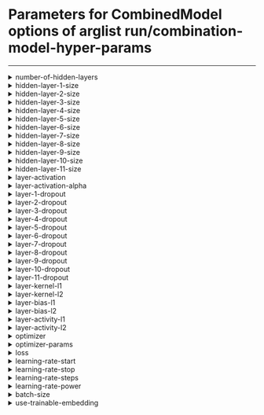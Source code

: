 # Parameters for CombinedModel options of arglist run/combination-model-hyper-params

---


<details>
<summary>number-of-hidden-layers</summary>


_number of hidden layers in the model._

Argument type: int (minimum: 0, maximum: 11)

This argument has no default value



---



No supported hyperparameter specs.

</details>


<details>
<summary>hidden-layer-1-size</summary>


_Number of units in the i-th hidden layer._

Argument type: int (minimum: 2, maximum: 16384)

This argument has no default value



---



No supported hyperparameter specs.

</details>


<details>
<summary>hidden-layer-2-size</summary>


_Number of units in the i-th hidden layer._

Argument type: int (minimum: 2, maximum: 16384)

This argument has no default value



---



No supported hyperparameter specs.

</details>


<details>
<summary>hidden-layer-3-size</summary>


_Number of units in the i-th hidden layer._

Argument type: int (minimum: 2, maximum: 16384)

This argument has no default value



---



No supported hyperparameter specs.

</details>


<details>
<summary>hidden-layer-4-size</summary>


_Number of units in the i-th hidden layer._

Argument type: int (minimum: 2, maximum: 16384)

This argument has no default value



---



No supported hyperparameter specs.

</details>


<details>
<summary>hidden-layer-5-size</summary>


_Number of units in the i-th hidden layer._

Argument type: int (minimum: 2, maximum: 16384)

This argument has no default value



---



No supported hyperparameter specs.

</details>


<details>
<summary>hidden-layer-6-size</summary>


_Number of units in the i-th hidden layer._

Argument type: int (minimum: 2, maximum: 16384)

This argument has no default value



---



No supported hyperparameter specs.

</details>


<details>
<summary>hidden-layer-7-size</summary>


_Number of units in the i-th hidden layer._

Argument type: int (minimum: 2, maximum: 16384)

This argument has no default value



---



No supported hyperparameter specs.

</details>


<details>
<summary>hidden-layer-8-size</summary>


_Number of units in the i-th hidden layer._

Argument type: int (minimum: 2, maximum: 16384)

This argument has no default value



---



No supported hyperparameter specs.

</details>


<details>
<summary>hidden-layer-9-size</summary>


_Number of units in the i-th hidden layer._

Argument type: int (minimum: 2, maximum: 16384)

This argument has no default value



---



No supported hyperparameter specs.

</details>


<details>
<summary>hidden-layer-10-size</summary>


_Number of units in the i-th hidden layer._

Argument type: int (minimum: 2, maximum: 16384)

This argument has no default value



---



No supported hyperparameter specs.

</details>


<details>
<summary>hidden-layer-11-size</summary>


_Number of units in the i-th hidden layer._

Argument type: int (minimum: 2, maximum: 16384)

This argument has no default value



---



No supported hyperparameter specs.

</details>


<details>
<summary>layer-activation</summary>


_Activation to use in the hidden layers_

Argument type: str

This argument has no default value



---



No supported hyperparameter specs.

</details>


<details>
<summary>layer-activation-alpha</summary>


_Alpha value for the elu activation_

Argument type: float (no restrictions)

This argument has no default value



---



No supported hyperparameter specs.

</details>


<details>
<summary>layer-1-dropout</summary>


_Dropout for the i-th layer_

Argument type: float (minimum: 0.0, maximum: 1.0)

This argument has no default value



---



No supported hyperparameter specs.

</details>


<details>
<summary>layer-2-dropout</summary>


_Dropout for the i-th layer_

Argument type: float (minimum: 0.0, maximum: 1.0)

This argument has no default value



---



No supported hyperparameter specs.

</details>


<details>
<summary>layer-3-dropout</summary>


_Dropout for the i-th layer_

Argument type: float (minimum: 0.0, maximum: 1.0)

This argument has no default value



---



No supported hyperparameter specs.

</details>


<details>
<summary>layer-4-dropout</summary>


_Dropout for the i-th layer_

Argument type: float (minimum: 0.0, maximum: 1.0)

This argument has no default value



---



No supported hyperparameter specs.

</details>


<details>
<summary>layer-5-dropout</summary>


_Dropout for the i-th layer_

Argument type: float (minimum: 0.0, maximum: 1.0)

This argument has no default value



---



No supported hyperparameter specs.

</details>


<details>
<summary>layer-6-dropout</summary>


_Dropout for the i-th layer_

Argument type: float (minimum: 0.0, maximum: 1.0)

This argument has no default value



---



No supported hyperparameter specs.

</details>


<details>
<summary>layer-7-dropout</summary>


_Dropout for the i-th layer_

Argument type: float (minimum: 0.0, maximum: 1.0)

This argument has no default value



---



No supported hyperparameter specs.

</details>


<details>
<summary>layer-8-dropout</summary>


_Dropout for the i-th layer_

Argument type: float (minimum: 0.0, maximum: 1.0)

This argument has no default value



---



No supported hyperparameter specs.

</details>


<details>
<summary>layer-9-dropout</summary>


_Dropout for the i-th layer_

Argument type: float (minimum: 0.0, maximum: 1.0)

This argument has no default value



---



No supported hyperparameter specs.

</details>


<details>
<summary>layer-10-dropout</summary>


_Dropout for the i-th layer_

Argument type: float (minimum: 0.0, maximum: 1.0)

This argument has no default value



---



No supported hyperparameter specs.

</details>


<details>
<summary>layer-11-dropout</summary>


_Dropout for the i-th layer_

Argument type: float (minimum: 0.0, maximum: 1.0)

This argument has no default value



---



No supported hyperparameter specs.

</details>


<details>
<summary>layer-kernel-l1</summary>


_l1 kernel regularizer for the layers_

Argument type: float (minimum: 0.0, maximum: 1.0)

This argument has no default value



---



No supported hyperparameter specs.

</details>


<details>
<summary>layer-kernel-l2</summary>


_l2 kernel regularizer for the layers_

Argument type: float (minimum: 0.0, maximum: 1.0)

This argument has no default value



---



No supported hyperparameter specs.

</details>


<details>
<summary>layer-bias-l1</summary>


_l1 bias regularizer for the layers_

Argument type: float (minimum: 0.0, maximum: 1.0)

This argument has no default value



---



No supported hyperparameter specs.

</details>


<details>
<summary>layer-bias-l2</summary>


_l2 bias regularizer for the layers_

Argument type: float (minimum: 0.0, maximum: 1.0)

This argument has no default value



---



No supported hyperparameter specs.

</details>


<details>
<summary>layer-activity-l1</summary>


_l1 activity regularizer for the layers_

Argument type: float (minimum: 0.0, maximum: 1.0)

This argument has no default value



---



No supported hyperparameter specs.

</details>


<details>
<summary>layer-activity-l2</summary>


_l2 activity regularizer for the layers_

Argument type: float (minimum: 0.0, maximum: 1.0)

This argument has no default value



---



No supported hyperparameter specs.

</details>


<details>
<summary>optimizer</summary>


_Optimizer to use. Special case: use sgd_XXX to specify SGD with momentum XXX_

Argument type: str

This argument has no default value



---



No supported hyperparameter specs.

</details>


<details>
<summary>optimizer-params</summary>


_Hyper-parameters for the optimizer_

Argument type: nested arglist.

Default values are inherited from contained child arguments.

Hyper-parameter specs are inherited from nested child arguments.

**Nested arguments:**



<details>

<summary>adam</summary>





<details>

<summary>beta-1</summary>



_Beta-1 value for the Adam optimizer_

Argument type: float (no restrictions)

This argument has no default value



---



No supported hyperparameter specs.

</details>





<details>

<summary>beta-2</summary>



_Beta-2 value for the Adam optimizer_

Argument type: float (no restrictions)

This argument has no default value



---



No supported hyperparameter specs.

</details>





<details>

<summary>epsilon</summary>



_Epsilon value for the Adam optimizer_

Argument type: float (no restrictions)

This argument has no default value



---



No supported hyperparameter specs.

</details>





<details>

<summary>weight-decay</summary>



_Weight decay_

Argument type: float (no restrictions)

This argument has no default value



---



No supported hyperparameter specs.

</details>



</details>





<details>

<summary>nadam</summary>





<details>

<summary>beta-1</summary>



_Beta-1 value for the Nadam optimizer_

Argument type: float (no restrictions)

This argument has no default value



---



No supported hyperparameter specs.

</details>





<details>

<summary>beta-2</summary>



_Beta-2 value for the Nadam optimizer_

Argument type: float (no restrictions)

This argument has no default value



---



No supported hyperparameter specs.

</details>





<details>

<summary>epsilon</summary>



_Epsilon value for the Nadam optimizer_

Argument type: float (no restrictions)

This argument has no default value



---



No supported hyperparameter specs.

</details>





<details>

<summary>weight-decay</summary>



_Weight decay_

Argument type: float (no restrictions)

This argument has no default value



---



No supported hyperparameter specs.

</details>



</details>





<details>

<summary>adamw</summary>





<details>

<summary>beta-1</summary>



_Beta-1 value for the Nadam optimizer_

Argument type: float (no restrictions)

This argument has no default value



---



No supported hyperparameter specs.

</details>





<details>

<summary>beta-2</summary>



_Beta-2 value for the Nadam optimizer_

Argument type: float (no restrictions)

This argument has no default value



---



No supported hyperparameter specs.

</details>





<details>

<summary>epsilon</summary>



_Epsilon value for the Nadam optimizer_

Argument type: float (no restrictions)

This argument has no default value



---



No supported hyperparameter specs.

</details>





<details>

<summary>weight-decay</summary>



_Weight decay_

Argument type: float (no restrictions)

This argument has no default value



---



No supported hyperparameter specs.

</details>



</details>





<details>

<summary>sgd</summary>





<details>

<summary>momentum</summary>



_Momentum value for the SGD optimizer_

Argument type: float (minimum: 0.0, maximum: 1.0)

This argument has no default value



---



No supported hyperparameter specs.

</details>





<details>

<summary>use-nesterov</summary>



_Whether to use Nesterov momentum in the SGD optimizer_

Argument type: bool

This argument has no default value



---



No supported hyperparameter specs.

</details>



</details>



</details>


<details>
<summary>loss</summary>


_Loss to use in the training process_

Argument type: str

This argument has no default value



---



No supported hyperparameter specs.

</details>


<details>
<summary>learning-rate-start</summary>


_Initial learning rate for the learning process_

Argument type: float (minimum: 0.0)

This argument has no default value



---



No supported hyperparameter specs.

</details>


<details>
<summary>learning-rate-stop</summary>


_Learnign rate after "learning-rate-steps" steps_

Argument type: float (minimum: 0.0)

This argument has no default value



---



No supported hyperparameter specs.

</details>


<details>
<summary>learning-rate-steps</summary>


_Amount of decay steps requierd to go from start to stop LR_

Argument type: int (minimum: 1)

This argument has no default value



---



No supported hyperparameter specs.

</details>


<details>
<summary>learning-rate-power</summary>


_Degree of the polynomial to use for the learning rate._

Argument type: float (minimum: 0.0)

This argument has no default value



---



No supported hyperparameter specs.

</details>


<details>
<summary>batch-size</summary>


_Batch size used during training_

Argument type: int (minimum: 1)

This argument has no default value



---



No supported hyperparameter specs.

</details>


<details>
<summary>use-trainable-embedding</summary>


_Whether to make the word-embedding trainable._

Argument type: bool

This argument has no default value



---



No supported hyperparameter specs.

</details>
